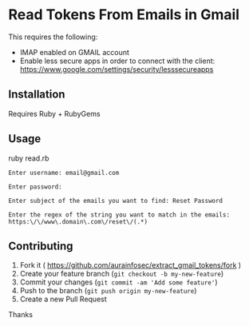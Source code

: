 # Read Tokens From Emails in Gmail
This requires the following:
  - IMAP enabled on GMAIL account
  - Enable less secure apps in order to connect with the client: https://www.google.com/settings/security/lesssecureapps

## Installation
Requires Ruby + RubyGems

## Usage

ruby read.rb

`Enter username: email@gmail.com`

`Enter password: `

`Enter subject of the emails you want to find: Reset Password`

`Enter the regex of the string you want to match in the emails: https:\/\/www\.domain\.com\/reset\/(.*)`

 ## Contributing

 1. Fork it ( https://github.com/aurainfosec/extract_gmail_tokens/fork )
 2. Create your feature branch (`git checkout -b my-new-feature`)
 3. Commit your changes (`git commit -am 'Add some feature'`)
 4. Push to the branch (`git push origin my-new-feature`)
 5. Create a new Pull Request

 Thanks
